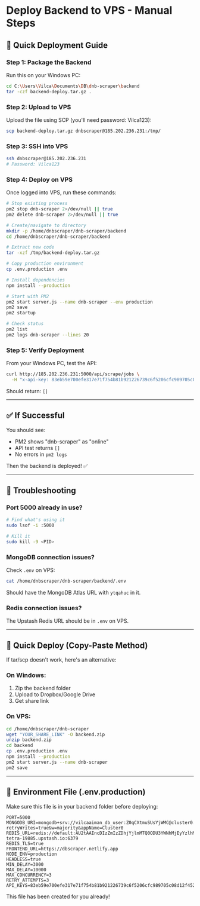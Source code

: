 # Deploy Backend to VPS - Manual Steps

## 🚀 Quick Deployment Guide

### Step 1: Package the Backend

Run this on your Windows PC:

```bash
cd C:\Users\Vilca\Documents\DB\dnb-scraper\backend
tar -czf backend-deploy.tar.gz .
```

### Step 2: Upload to VPS

Upload the file using SCP (you'll need password: Vilca123):

```bash
scp backend-deploy.tar.gz dnbscraper@185.202.236.231:/tmp/
```

### Step 3: SSH into VPS

```bash
ssh dnbscraper@185.202.236.231
# Password: Vilca123
```

### Step 4: Deploy on VPS

Once logged into VPS, run these commands:

```bash
# Stop existing process
pm2 stop dnb-scraper 2>/dev/null || true
pm2 delete dnb-scraper 2>/dev/null || true

# Create/navigate to directory
mkdir -p /home/dnbscraper/dnb-scraper/backend
cd /home/dnbscraper/dnb-scraper/backend

# Extract new code
tar -xzf /tmp/backend-deploy.tar.gz

# Copy production environment
cp .env.production .env

# Install dependencies
npm install --production

# Start with PM2
pm2 start server.js --name dnb-scraper --env production
pm2 save
pm2 startup

# Check status
pm2 list
pm2 logs dnb-scraper --lines 20
```

### Step 5: Verify Deployment

From your Windows PC, test the API:

```bash
curl http://185.202.236.231:5000/api/scrape/jobs \
  -H "x-api-key: 83eb59e700efe317e71f754b81b921226739c6f5206cfc989705c08d12f45204"
```

Should return: `[]`

---

## ✅ If Successful

You should see:
- PM2 shows "dnb-scraper" as "online"  
- API test returns `[]`
- No errors in `pm2 logs`

Then the backend is deployed! ✅

---

## 🔧 Troubleshooting

### Port 5000 already in use?

```bash
# Find what's using it
sudo lsof -i :5000

# Kill it
sudo kill -9 <PID>
```

### MongoDB connection issues?

Check `.env` on VPS:
```bash
cat /home/dnbscraper/dnb-scraper/backend/.env
```

Should have the MongoDB Atlas URL with `ytqahuc` in it.

### Redis connection issues?

The Upstash Redis URL should be in `.env` on VPS.

---

## 🎯 Quick Deploy (Copy-Paste Method)

If tar/scp doesn't work, here's an alternative:

### On Windows:
1. Zip the backend folder
2. Upload to Dropbox/Google Drive
3. Get share link

### On VPS:
```bash
cd /home/dnbscraper/dnb-scraper
wget "YOUR_SHARE_LINK" -O backend.zip
unzip backend.zip
cd backend
cp .env.production .env
npm install --production
pm2 start server.js --name dnb-scraper
pm2 save
```

---

## 📝 Environment File (.env.production)

Make sure this file is in your backend folder before deploying:

```env
PORT=5000
MONGODB_URI=mongodb+srv://vilcaaiman_db_user:Z0qCXtmuSUsYjWMC@cluster0.ytqahuc.mongodb.net/dnb_scraper?retryWrites=true&w=majority&appName=Cluster0
REDIS_URL=redis://default:AU2tAAIncDIzZmIzZDhjYjlmMTQ0ODU3YWNhMjEyYzlhMDljYjkzMnAyMTk4ODU@classic-tetra-19885.upstash.io:6379
REDIS_TLS=true
FRONTEND_URL=https://dbscraper.netlify.app
NODE_ENV=production
HEADLESS=true
MIN_DELAY=3000
MAX_DELAY=10000
MAX_CONCURRENCY=3
RETRY_ATTEMPTS=3
API_KEYS=83eb59e700efe317e71f754b81b921226739c6f5206cfc989705c08d12f45204
```

This file has been created for you already!
